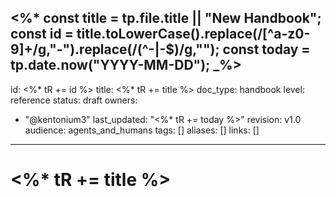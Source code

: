 <%*
const title = tp.file.title || "New Handbook";
const id = title.toLowerCase().replace(/[^a-z0-9]+/g,"-").replace(/(^-|-$)/g,"");
const today = tp.date.now("YYYY-MM-DD");
_%>
---
id: <%* tR += id %>
title: <%* tR += title %>
doc_type: handbook
level: reference
status: draft
owners:
  - "@kentonium3"
last_updated: "<%* tR += today %>"
revision: v1.0
audience: agents_and_humans
tags: []
aliases: []
links: []
---

# <%* tR += title %>

<!-- Body -->
